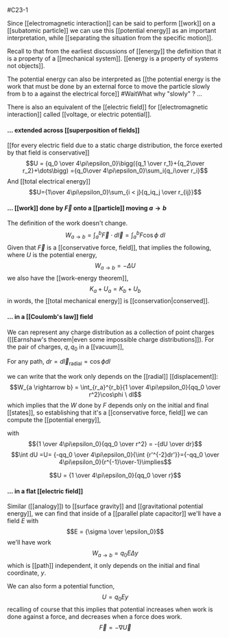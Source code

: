 #C23-1 

Since [[electromagnetic interaction]] can be said to perform [[work]] on a [[subatomic particle]] we can use this [[potential energy]] as an important interpretation, while [[separating the situation from the specific motion]].

Recall to that from the earliest discussions of [[energy]] the definition that it is a property of a  [[mechanical system]]. [[energy is a property of systems not objects]].

The potential energy can also be interpreted as [[the potential energy is the work that must be done by an external force to move the particle slowly from b to a against the electrical force]] #WaitWhat why "slowly" ? ...

There is also an equivalent of the [[electric field]] for [[electromagnetic interaction]] called [[voltage, or electric potential]].

#### ... extended across [[superposition of fields]]
[[for every electric field due to a static charge distribution, the force exerted by that field is conservative]]
$$U = {q_0 \over 4\pi\epsilon_0}\bigg({q_1 \over r_1}+{q_2\over r_2}+\dots\bigg) ={q_0\over 4\pi\epsilon_0}\sum_i{q_i\over r_i}$$
And [[total electrical energy]] $$U={1\over 4\pi\epsilon_0}\sum_{i < j}{q_iq_j \over r_{ij}}$$
#### ... [[work]] done by $\vec{F}$ onto a [[particle]] moving $a \rightarrow b$
The definition of the work doesn't change.
$$ W_{a \rightarrow b} = \int_a^b\vec{F}\cdot d\vec{l}=\int_a^bF\cos\phi \ dl$$
Given that $\vec{F}$ is a [[conservative force, field]], that implies the following, where $U$ is the potential energy, $$W_{a \rightarrow b} = -\Delta U$$ we also have the [[work-energy theorem]], $$K_a + U_a = K_b+U_b$$
in words, the [[total mechanical energy]] is [[conservation|conserved]].

#### ... in a [[Coulomb's law]] field
We can represent any charge distribution as a collection of point charges ([[Earnshaw's theorem|even some impossible charge distributions]]). For the pair of charges, $q, q_0$ in a [[vacuum]],

For any path, $dr = d \vec{l}_\text{radial} = \cos\phi dl$

we can write that the work only depends on the [[radial]] [[displacement]]: $$W_{a \rightarrow b} = \int_{r_a}^{r_b}{1 \over 4\pi\epsilon_0}{qq_0 \over r^2}\cos\phi \ dl$$
which implies that the $W$ done by $F$ depends only on the initial and final [[states]], so establishing that it's a [[conservative force, field]] we can compute the [[potential energy]], 

with $${1 \over 4\pi\epsilon_0}{qq_0 \over r^2} = -{dU \over dr}$$
$$\int dU =U= {-qq_0 \over 4\pi\epsilon_0}{\int {r'^{-2}dr'}}={-qq_0 \over 4\pi\epsilon_0}{r^{-1}\over-1}\implies$$

$$U = {1 \over 4\pi\epsilon_0}{qq_0 \over r}$$

#### ... in a flat [[electric field]]
Similar ([[analogy]]) to [[surface gravity]] and [[gravitational potential energy]], we can find that inside of a [[parallel plate capacitor]] we'll have a field $E$ with $$E = {\sigma \over \epsilon_0}$$
we'll have work $$W_{a \rightarrow b} = q_0E\Delta y$$
which is [[path]] independent, it only depends on the initial and final coordinate, $y$.

We can also form a potential function, $$U=q_0Ey$$
recalling of course that this implies that potential increases when work is done against a force, and decreases when a force does work. $$\vec{F} = -\nabla \vec{U}$$

